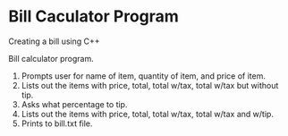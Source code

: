 # Bill Caculator Program
Creating a bill using C++

Bill calculator program.
1. Prompts user for name of item, quantity of item, and price of item.
2. Lists out the items with price, total, total w/tax, total w/tax but without tip.
3. Asks what percentage to tip.
4. Lists out the items with price, total, total w/tax, total w/tax and w/tip.
5. Prints to bill.txt file.
